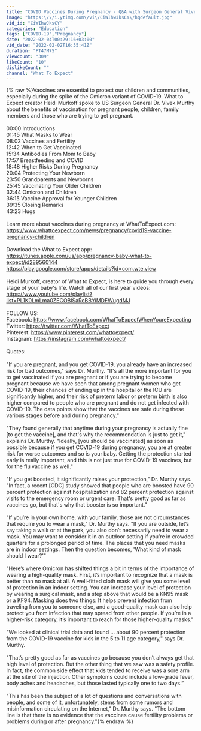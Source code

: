 ```yaml
---
title: "COVID Vaccines During Pregnancy - Q&A with Surgeon General Vivek Murthy and Heidi Murkoff"
image: "https:\/\/i.ytimg.com\/vi\/CiWIhwJksCY\/hqdefault.jpg"
vid_id: "CiWIhwJksCY"
categories: "Education"
tags: ["COVID-19","Pregnancy"]
date: "2022-02-04T00:29:16+03:00"
vid_date: "2022-02-02T16:35:41Z"
duration: "PT47M7S"
viewcount: "309"
likeCount: "10"
dislikeCount: ""
channel: "What To Expect"
---
```

{% raw %}Vaccines are essential to protect our children and communities, especially during the spike of the Omicron variant of COVID-19. What to Expect creator Heidi Murkoff spoke to US Surgeon General Dr. Vivek Murthy about the benefits of vaccination for pregnant people, children, family members and those who are trying to get pregnant.<br /><br />00:00 Introductions<br />01:45 What Masks to Wear<br />08:02 Vaccines and Fertility<br />12:42 When to Get Vaccinated<br />15:34 Antibodies From Mom to Baby<br />17:57 Breastfeeding and COVID<br />18:48 Higher Risks During Pregnancy<br />20:04 Protecting Your Newborn<br />23:50 Grandparents and Newborns<br />25:45 Vaccinating Your Older Children<br />32:44 Omicron and Children<br />36:15 Vaccine Approval for Younger Children<br />39:35 Closing Remarks<br />43:23 Hugs<br /><br />Learn more about vaccines during pregnancy at WhatToExpect.com: <a rel="nofollow" target="blank" href="https://www.whattoexpect.com/news/pregnancy/covid19-vaccine-pregnancy-children">https://www.whattoexpect.com/news/pregnancy/covid19-vaccine-pregnancy-children</a><br /><br />Download the What to Expect app: <br /><a rel="nofollow" target="blank" href="https://itunes.apple.com/us/app/pregnancy-baby-what-to-expect/id289560144">https://itunes.apple.com/us/app/pregnancy-baby-what-to-expect/id289560144</a> <br /><a rel="nofollow" target="blank" href="https://play.google.com/store/apps/details?id=com.wte.view">https://play.google.com/store/apps/details?id=com.wte.view</a><br /><br />Heidi Murkoff, creator of What to Expect, is here to guide you through every stage of your baby's life. Watch all of our first year videos: <a rel="nofollow" target="blank" href="https://www.youtube.com/playlist?list=PL1K0LmLma0ZECOBlSaRcBBYiMDFWugdMJ">https://www.youtube.com/playlist?list=PL1K0LmLma0ZECOBlSaRcBBYiMDFWugdMJ</a><br /><br />FOLLOW US:<br />Facebook: <a rel="nofollow" target="blank" href="https://www.facebook.com/WhatToExpectWhenYoureExpecting">https://www.facebook.com/WhatToExpectWhenYoureExpecting</a> <br />Twitter: <a rel="nofollow" target="blank" href="https://twitter.com/WhatToExpect">https://twitter.com/WhatToExpect</a> <br />Pinterest: <a rel="nofollow" target="blank" href="https://www.pinterest.com/whattoexpect/">https://www.pinterest.com/whattoexpect/</a><br />Instagram: <a rel="nofollow" target="blank" href="https://instagram.com/whattoexpect/">https://instagram.com/whattoexpect/</a><br /><br />Quotes:<br /><br />&quot;If you are pregnant, and you get COVID-19, you already have an increased risk for bad outcomes,&quot; says Dr. Murthy. &quot;It's all the more important for you to get vaccinated if you are pregnant or if you are trying to become pregnant because we have seen that among pregnant women who get COVID-19, their chances of ending up in the hospital or the ICU are significantly higher, and their risk of preterm labor or preterm birth is also higher compared to people who are pregnant and do not get infected with COVID-19. The data points show that the vaccines are safe during these various stages before and during pregnancy.&quot; <br /><br />&quot;They found generally that anytime during your pregnancy is actually fine [to get the vaccine], and that's why the recommendation is just to get it,&quot; explains Dr. Murthy. &quot;Ideally, [you should be vaccinated] as soon as possible because if you get COVID-19 during pregnancy, you are at greater risk for worse outcomes and so is your baby. Getting the protection started early is really important, and this is not just true for COVID-19 vaccines, but for the flu vaccine as well.&quot;<br /><br />&quot;If you get boosted, it significantly raises your protection,&quot; Dr. Murthy says. &quot;In fact, a recent [CDC] study showed that people who are boosted have 90 percent protection against hospitalization and 82 percent protection against visits to the emergency room or urgent care. That's pretty good as far as vaccines go, but that's why that booster is so important.&quot;<br /><br />&quot;If you’re in your own home, with your family, those are not circumstances that require you to wear a mask,&quot; Dr. Murthy says. &quot;If you are outside, let’s say taking a walk or at the park, you also don’t necessarily need to wear a mask. You may want to consider it in an outdoor setting if you’re in crowded quarters for a prolonged period of time. The places that you need masks are in indoor settings. Then the question becomes, 'What kind of mask should I wear?'&quot;<br /><br />&quot;Here’s where Omicron has shifted things a bit in terms of the importance of wearing a high-quality mask. First, it’s important to recognize that a mask is better than no mask at all. A well-fitted cloth mask will give you some level of protection in an indoor setting. You can increase your level of protection by wearing a surgical mask, and a step above that would be a KN95 mask or a KF94. Masking does two things: It helps prevent infection from traveling from you to someone else, and a good-quality mask can also help protect you from infection that may spread from other people. If you’re in a higher-risk category, it’s important to reach for those higher-quality masks.&quot;<br /><br />&quot;We looked at clinical trial data and found ... about 90 percent protection from the COVID-19 vaccine for kids in the 5 to 11 age category,&quot; says Dr. Murthy.<br /><br />&quot;That’s pretty good as far as vaccines go because you don’t always get that high level of protection. But the other thing that we saw was a safety profile. In fact, the common side effect that kids tended to receive was a sore arm at the site of the injection. Other symptoms could include a low-grade fever, body aches and headaches, but those lasted typically one to two days.” <br /><br />&quot;This has been the subject of a lot of questions and conversations with people, and some of it, unfortunately, stems from some rumors and misinformation circulating on the Internet,&quot; Dr. Murthy says. &quot;The bottom line is that there is no evidence that the vaccines cause fertility problems or problems during or after pregnancy.&quot;{% endraw %}
